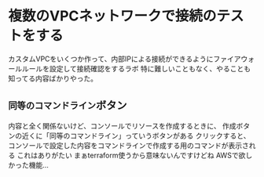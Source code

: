 # 複数のVPCネットワークで接続のテストをする

カスタムVPCをいくつか作って、内部IPによる接続ができるようにファイアウォールルールを設定して接続確認をするラボ
特に難しいこともなく、やることも知ってる内容ばかりやった。

## `同等のコマンドライン`ボタン

内容と全く関係ないけど、コンソールでリソースを作成するときに、
作成ボタンの近くに「同等のコマンドライン」っていうボタンがある
クリックすると、コンソールで設定した内容をコマンドラインで作成する用のコマンドが表示される
これはありがたい
まぁterraform使うから意味ないんですけどね
AWSで欲しかった機能...
